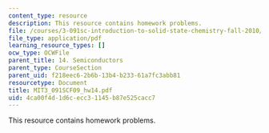 ```yaml
---
content_type: resource
description: This resource contains homework problems.
file: /courses/3-091sc-introduction-to-solid-state-chemistry-fall-2010/4ca00f4d1d6cecc31145b87e525cacc7_MIT3_091SCF09_hw14.pdf
file_type: application/pdf
learning_resource_types: []
ocw_type: OCWFile
parent_title: 14. Semiconductors
parent_type: CourseSection
parent_uid: f218eec6-2b6b-13b4-b233-61a7fc3abb81
resourcetype: Document
title: MIT3_091SCF09_hw14.pdf
uid: 4ca00f4d-1d6c-ecc3-1145-b87e525cacc7
---
```

This resource contains homework problems.

